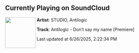 ## Currently Playing on SoundCloud

[<img align="left" width="100" src="https://i1.sndcdn.com/artworks-vW6DM9whdJrsUoBX-Elxtlw-t500x500.png">](https://soundcloud.com/wearestudio/antilogic-dont-say-my-name-premiere?in=saxurn/sets/very-obvi/)

**Artist**: STUDIO, Antilogic 

**Track**: Antilogic - Don’t say my name [Premiere]

Last updated at 6/26/2025, 2:22:34 PM
